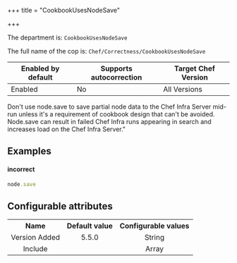 +++
title = "CookbookUsesNodeSave"

+++

<!-- This content is automatically generated. See https://github.com/chef/chef-web-docs/blob/main/generated/README.md -->

The department is: `CookbookUsesNodeSave`

The full name of the cop is: `Chef/Correctness/CookbookUsesNodeSave`

| Enabled by default | Supports autocorrection | Target Chef Version |
| --- | --- | --- |
| Enabled | No | All Versions |

Don't use node.save to save partial node data to the Chef Infra Server mid-run unless it's a requirement of cookbook design that can't be avoided. Node.save can result in failed Chef Infra runs appearing in search and increases load on the Chef Infra Server."

## Examples


#### incorrect

```ruby
node.save
```

## Configurable attributes

<table>
<tbody><tr>
<th>Name</th>
<th>Default value</th>
<th>Configurable values</th>
</tr>
<tr>
<td style="text-align:center">Version Added</td>
<td style="text-align:center">5.5.0</td>
<td style="text-align:center">String</td>
</tr>
<tr><td style="text-align:center">Include</td>
<td style="text-align:center"><ul>
</ul>
</td>
<td style="text-align:center">Array</td>
</tr></tbody></table>
